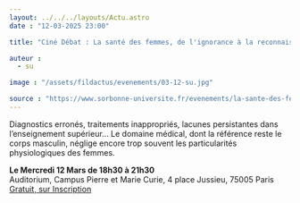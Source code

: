 ```yaml
---
layout: ../../../layouts/Actu.astro
date : "12-03-2025 23:00"

title: "Ciné Débat : La santé des femmes, de l'ignorance à la reconnaissance"

auteur :
  - su

image : "/assets/fildactus/evenements/03-12-su.jpg"

source : "https://www.sorbonne-universite.fr/evenements/la-sante-des-femmes-de-lignorance-la-reconnaissance"
---
```


Diagnostics erronés, traitements inappropriés, lacunes persistantes dans l’enseignement supérieur... Le domaine médical, dont la référence reste le corps masculin, néglige encore trop souvent les particularités physiologiques des femmes.

__Le Mercredi 12 Mars de 18h30 à 21h30__  
Auditorium, Campus Pierre et Marie Curie, 4 place Jussieu, 75005 Paris  
[Gratuit, sur Inscription](https://www.helloasso.com/associations/sorbonne-universite-science-culture-societe/evenements/cine-debat-la-sante-des-femmes-de-l-ignorance-a-la-reconnaissance)
